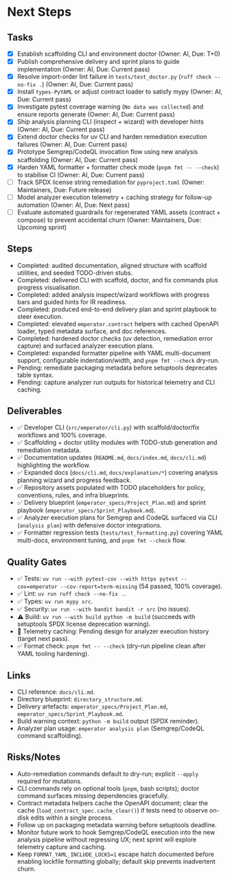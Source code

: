 # Next Steps

## Tasks

- [x] Establish scaffolding CLI and environment doctor (Owner: AI, Due: T+0)
- [x] Publish comprehensive delivery and sprint plans to guide implementation (Owner: AI, Due: Current pass)
- [x] Resolve import-order lint failure in `tests/test_doctor.py` (`ruff check --no-fix .`) (Owner: AI, Due: Current pass)
- [x] Install `types-PyYAML` or adjust contract loader to satisfy mypy (Owner: AI, Due: Current pass)
- [x] Investigate pytest coverage warning (`No data was collected`) and ensure reports generate (Owner: AI, Due: Current pass)
- [x] Ship analysis planning CLI (inspect + wizard) with developer hints (Owner: AI, Due: Current pass)
- [x] Extend doctor checks for uv CLI and harden remediation execution failures (Owner: AI, Due: Current pass)
- [x] Prototype Semgrep/CodeQL invocation flow using new analysis scaffolding (Owner: AI, Due: Current pass)
- [x] Harden YAML formatter + formatter check mode (`pnpm fmt -- --check`) to stabilise CI (Owner: AI, Due: Current pass)
- [ ] Track SPDX license string remediation for `pyproject.toml` (Owner: Maintainers, Due: Future release)
- [ ] Model analyzer execution telemetry + caching strategy for follow-up automation (Owner: AI, Due: Next pass)
- [ ] Evaluate automated guardrails for regenerated YAML assets (contract + compose) to prevent accidental churn (Owner: Maintainers, Due: Upcoming sprint)

## Steps

- Completed: audited documentation, aligned structure with scaffold utilities, and seeded TODO-driven stubs.
- Completed: delivered CLI with scaffold, doctor, and fix commands plus progress visualisation.
- Completed: added analysis inspect/wizard workflows with progress bars and guided hints for IR readiness.
- Completed: produced end-to-end delivery plan and sprint playbook to steer execution.
- Completed: elevated `emperator.contract` helpers with cached OpenAPI loader, typed metadata surface, and doc references.
- Completed: hardened doctor checks (uv detection, remediation error capture) and surfaced analyzer execution plans.
- Completed: expanded formatter pipeline with YAML multi-document support, configurable indentation/width, and `pnpm fmt --check` dry-run.
- Pending: remediate packaging metadata before setuptools deprecates table syntax.
- Pending: capture analyzer run outputs for historical telemetry and CLI caching.

## Deliverables

- ✅ Developer CLI (`src/emperator/cli.py`) with scaffold/doctor/fix workflows and 100% coverage.
- ✅ Scaffolding + doctor utility modules with TODO-stub generation and remediation metadata.
- ✅ Documentation updates (`README.md`, `docs/index.md`, `docs/cli.md`) highlighting the workflow.
- ✅ Expanded docs (`docs/cli.md`, `docs/explanation/*`) covering analysis planning wizard and progress feedback.
- ✅ Repository assets populated with TODO placeholders for policy, conventions, rules, and infra blueprints.
- ✅ Delivery blueprint (`emperator_specs/Project_Plan.md`) and sprint playbook (`emperator_specs/Sprint_Playbook.md`).
- ✅ Analyzer execution plans for Semgrep and CodeQL surfaced via CLI (`analysis plan`) with defensive doctor integrations.
- ✅ Formatter regression tests (`tests/test_formatting.py`) covering YAML multi-docs, environment tuning, and `pnpm fmt --check` flow.

## Quality Gates

- ✅ Tests: `uv run --with pytest-cov --with httpx pytest --cov=emperator --cov-report=term-missing` (54 passed, 100% coverage).
- ✅ Lint: `uv run ruff check --no-fix .`.
- ✅ Types: `uv run mypy src`.
- ✅ Security: `uv run --with bandit bandit -r src` (no issues).
- ⚠ Build: `uv run --with build python -m build` (succeeds with setuptools SPDX license deprecation warning).
- 🔁 Telemetry caching: Pending design for analyzer execution history (target next pass).
- ✅ Format check: `pnpm fmt -- --check` (dry-run pipeline clean after YAML tooling hardening).

## Links

- CLI reference: `docs/cli.md`.
- Directory blueprint: `directory_structure.md`.
- Delivery artefacts: `emperator_specs/Project_Plan.md`, `emperator_specs/Sprint_Playbook.md`.
- Build warning context: `python -m build` output (SPDX reminder).
- Analyzer plan usage: `emperator analysis plan` (Semgrep/CodeQL command scaffolding).

## Risks/Notes

- Auto-remediation commands default to dry-run; explicit `--apply` required for mutations.
- CLI commands rely on optional tools (`pnpm`, bash scripts); doctor command surfaces missing dependencies gracefully.
- Contract metadata helpers cache the OpenAPI document; clear the cache (`load_contract_spec.cache_clear()`) if tests need to observe on-disk edits within a single process.
- Follow up on packaging metadata warning before setuptools deadline.
- Monitor future work to hook Semgrep/CodeQL execution into the new analysis pipeline without regressing UX; next sprint will explore telemetry capture and caching.
- Keep `FORMAT_YAML_INCLUDE_LOCKS=1` escape hatch documented before enabling lockfile formatting globally; default skip prevents inadvertent churn.
